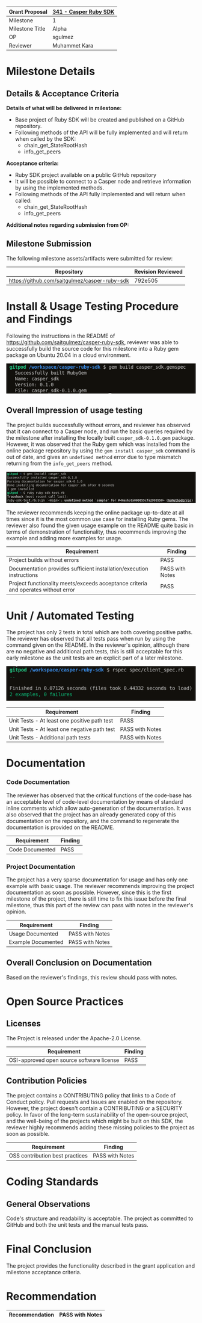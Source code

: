 Grant Proposal | [341 - Casper Ruby SDK](https://portal.devxdao.com/public-proposals/341)
------------ | -------------
Milestone | 1
Milestone Title | Alpha
OP | sgulmez
Reviewer | Muhammet Kara

# Milestone Details

## Details & Acceptance Criteria

**Details of what will be delivered in milestone:**

- Base project of Ruby SDK will be created and published on a GitHub repository.
- Following methods of the API will be fully implemented and will return when called by the SDK:
   * chain_get_StateRootHash
   * info_get_peers

**Acceptance criteria:**

- Ruby SDK project available on a public GitHub repository
- It will be possible to connect to a Casper node and retrieve information by using the implemented methods.
- Following methods of the API fully implemented and will return when called:
   * chain_get_StateRootHash
   *  info_get_peers

**Additional notes regarding submission from OP:**



## Milestone Submission

The following milestone assets/artifacts were submitted for review:

Repository | Revision Reviewed
------------ | -------------
https://github.com/saitgulmez/casper-ruby-sdk | 792e505

# Install & Usage Testing Procedure and Findings

Following the instructions in the README of https://github.com/saitgulmez/casper-ruby-sdk, reviewer was
able to successfully build the source code for this milestone into a Ruby gem package on Ubuntu 20.04 in a cloud environment.

![Ruby SDK Built](assets/01-build-gem.png)

## Overall Impression of usage testing

The project builds successfully without errors, and reviewer has observed that it can connect to a Casper node, and run the basic queries required by the milestone after installing the locally built `casper_sdk-0.1.0.gem` package. However, it was observed that the Ruby gem which was installed from the online package repository by using the `gem install casper_sdk` command is out of date, and gives an `undefined method` error due to type mismatch returning from the `info_get_peers` method.

![Ruby SDK Usage Error](assets/02-usage-example-error.png)

The reviewer recommends keeping the online package up-to-date at all times since it is the most common use case for installing Ruby gems. The reviewer also found the given usage example on the README quite basic in terms of demonstration of functionality, thus recommends improving the example and adding more examples for usage.

Requirement | Finding
------------ | -------------
Project builds without errors | PASS
Documentation provides sufficient installation/execution instructions | PASS with Notes
Project functionality meets/exceeds acceptance criteria and operates without error | PASS

# Unit / Automated Testing

The project has only 2 tests in total which are both covering positive paths. The reviewer has observed that all tests pass when run by using the command given on the README. In the reviewer's opinion, although there are no negative and additional path tests, this is still acceptable for this early milestone as the unit tests are an explicit part of a later milestone.

![Ruby SDK Tests Run and Pass](assets/03-Ruby-SDK-Tests-Run.png)

Requirement | Finding
------------ | -------------
Unit Tests - At least one positive path test | PASS
Unit Tests - At least one negative path test | PASS with Notes
Unit Tests - Additional path tests | PASS with Notes

# Documentation

### Code Documentation

The reviewer has observed that the critical functions of the code-base has an acceptable level of code-level documentation by means of standard inline comments which allow auto-generation of the documentation. It was also observed that the project has an already generated copy of this documentation on the repository, and the command to regenerate the documentation is provided on the README.

Requirement | Finding
------------ | -------------
Code Documented | PASS

### Project Documentation

The project has a very sparse documentation for usage and has only one example with basic usage. The reviewer recommends improving the project documentation as soon as possible. However, since this is the first milestone of the project, there is still time to fix this issue before the final milestone, thus this part of the review can pass with notes in the reviewer's opinion.

Requirement | Finding
------------ | -------------
Usage Documented | PASS with Notes
Example Documented | PASS with Notes

## Overall Conclusion on Documentation

Based on the reviewer's findings, this review should pass with notes.

# Open Source Practices

## Licenses

The Project is released under the Apache-2.0 License.

Requirement | Finding
------------ | -------------
OSI-approved open source software license | PASS

## Contribution Policies

The project contains a CONTRIBUTING policy that links to a Code of Conduct policy. Pull requests and Issues are enabled on the repository. However, the project doesn't contain a CONTRIBUTING or a SECURITY policy. In favor of the long-term sustainability of the open-source project, and the well-being of the projects which might be built on this SDK, the reviewer highly recommends adding these missing policies to the project as soon as possible.

Requirement | Finding
------------ | -------------
OSS contribution best practices | PASS with Notes

# Coding Standards

## General Observations

Code's structure and readability is acceptable. The project as committed to GitHub and both the unit tests and the manual tests pass.

# Final Conclusion

The project provides the functionality described in the grant application and milestone acceptance criteria.

# Recommendation

Recommendation | PASS with Notes
------------ | -------------
